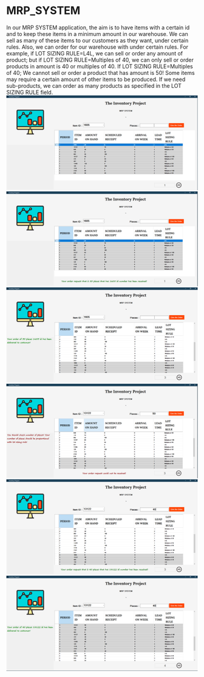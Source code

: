 # MRP_SYSTEM
In our MRP SYSTEM application, the aim is to have items with a certain id and to keep these items in a minimum amount in our warehouse.
We can sell as many of these items to our customers as they want, under certain rules. Also, we can order for our warehouse with under certain rules. For example, if LOT SIZING RULE=L4L, we can sell or order any amount of product; but if LOT SIZING RULE=Multiples of 40, we can only sell or order products in amount is 40 or multiples of 40. If LOT SIZING RULE=Multiples of 40; We cannot sell or order a product that has amount is 50!
Some items may require a certain amount of other items to be produced. If we need sub-products, we can order as many products as specified in the LOT SIZING RULE field.
</br>
![UML](https://github.com/KeremTAN/MRP_SYSTEM/blob/master/img/i1.png)
![UML](https://github.com/KeremTAN/MRP_SYSTEM/blob/master/img/i2.png)
![UML](https://github.com/KeremTAN/MRP_SYSTEM/blob/master/img/i3.png)
![UML](https://github.com/KeremTAN/MRP_SYSTEM/blob/master/img/i4.png)
![UML](https://github.com/KeremTAN/MRP_SYSTEM/blob/master/img/i5.png)
![UML](https://github.com/KeremTAN/MRP_SYSTEM/blob/master/img/i6.png)
